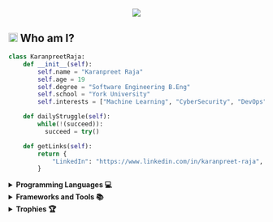 <h1 align="center">
  <a href="https://github.com/DenverCoder1/readme-typing-svg"><img src="https://readme-typing-svg.herokuapp.com?font=Time+New+Roman&color=cyan&size=25&center=true&vCenter=true&width=600&height=100&lines=Hello+There!+I'm+Karan+👋..;++;Full-Stack+Developer,;Software+Engineering+Student,;Currently+Learning+ML+and+Devops,;Experinced+Problem+Solver..."></a>
</h1>



## <img src="https://media2.giphy.com/media/QssGEmpkyEOhBCb7e1/giphy.gif?cid=ecf05e47a0n3gi1bfqntqmob8g9aid1oyj2wr3ds3mg700bl&rid=giphy.gif" width ="18"> **Who am I?**

```python
class KaranpreetRaja:
    def __init__(self):
        self.name = "Karanpreet Raja"
        self.age = 19
        self.degree = "Software Engineering B.Eng"
        self.school = "York University"
        self.interests = ["Machine Learning", "CyberSecurity", "DevOps", "Linux System Administration", "Unity", "Zero Knowledge Proofs"]

    def dailyStruggle(self):
        while(!(succeed)):
          succeed = try()

    def getLinks(self):
        return {
            "LinkedIn": "https://www.linkedin.com/in/karanpreet-raja",
        }
```


<details>

<summary><strong> Programming Languages 💻</strong></summary>

![Python](https://img.shields.io/badge/-Python-05122A?style=flat&logo=python)
![JavaScript](https://img.shields.io/badge/JavaScript-F7DF1E?style=flat&logo=C%2B%2B&logoColor=00599C)
 ![C++](https://img.shields.io/badge/-C++-05122A?style=flat&logo=C%2B%2B&logoColor=00599C)
 ![Java](https://img.shields.io/badge/Java-%23150458.svg?style=flat&logo=openjdk&logoColor=orange)
![C](https://img.shields.io/badge/C-00599C?style=flat&logo=C&logoColor=orange)
![R](https://img.shields.io/badge/R-276DC3?style=flat&logo=r&logoColor=blue&color=0B2C4A)
![CSS](https://img.shields.io/badge/CSS-239120?&style=flat&logo=C%2B%2B&logoColor=00599C)
![Shell Script](https://img.shields.io/badge/Shell_Script-121011?style=flat&logo=gnu-bash&logoColor=white)
![HTML](https://img.shields.io/badge/HTML-239120?style=flat&logo=html5&logoColor=white)
![Rust](https://img.shields.io/badge/Rust-000000?style=flat&logo=rust&logoColor=white)
</details>

<details>
<summary><strong> Frameworks and Tools 📚</strong></summary>

![TypeScript](https://img.shields.io/badge/TypeScript-007ACC?style=flat&logo=TypeScript&logoColor=orange)
![React](https://img.shields.io/badge/React-20232A?style=flat&logo=react&logoColor=61DAFB)
![ReactNative](https://img.shields.io/badge/React_Native-20232A?style=flat&logo=react&logoColor=white)
![Node.js](https://img.shields.io/badge/Node.js-43853D?style=flat&logo=node.js&logoColor=white)
![MySQL](https://img.shields.io/badge/MySQL-00000F?style=flat&logo=mysql&logoColor=white)
![Angular](https://img.shields.io/badge/Angular-DD0031?style=flat&logo=angular&logoColor=white)
![GIT](https://img.shields.io/badge/GIT-E44C30?style=flat&logo=git&logoColor=white)
![Django](https://img.shields.io/badge/Django-092E20?style=flat&logo=django&logoColor=white)
![Flask](https://img.shields.io/badge/Flask-000000?style=flat&logo=flask&logoColor=white)
![PostgreSQL](https://img.shields.io/badge/PostgreSQL-316192?style=flat&logo=PostgreSQL&logoColor=white)
![Unity](https://img.shields.io/badge/Unity-100000?style=flat&logo=Unity&logoColor=white)
![Google_Cloud](https://img.shields.io/badge/Google_Cloud-4285F4?style=flat&logo=GoogleCloud&logoColor=white)
![Cent OS](https://img.shields.io/badge/Cent%20OS-262577?style=flat&logo=CentOS&logoColor=white)
![Ubuntu](https://img.shields.io/badge/Ubuntu-E95420?style=flat&logo=Ubuntu&logoColor=white)
</details>








<details>

<summary><strong> Trophies 🏆</strong></summary>

 [![trophy](https://github-profile-trophy.vercel.app/?username=KaranpreetRaja&theme=onedark)](https://github.com/ryo-ma/github-profile-trophy)

</details>
